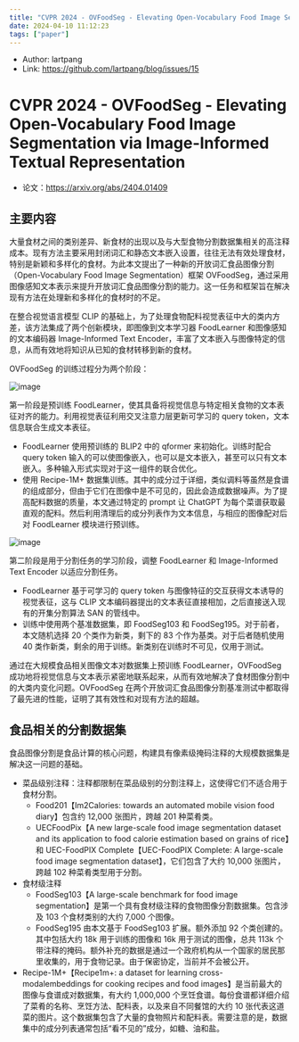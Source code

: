 ```yaml
---
title: "CVPR 2024 - OVFoodSeg - Elevating Open-Vocabulary Food Image Segmentation via Image-Informed Textual Representation"
date: 2024-04-10 11:12:23
tags: ["paper"]
---
```


<!--more-->

- Author: lartpang
- Link: https://github.com/lartpang/blog/issues/15

# CVPR 2024 - OVFoodSeg - Elevating Open-Vocabulary Food Image Segmentation via Image-Informed Textual Representation

* 论文：<https://arxiv.org/abs/2404.01409>

## 主要内容

大量食材之间的类别差异、新食材的出现以及与大型食物分割数据集相关的高注释成本。现有方法主要采用封闭词汇和静态文本嵌入设置，往往无法有效处理食材，特别是新颖和多样化的食材。为此本文提出了一种新的开放词汇食品图像分割（Open-Vocabulary Food Image Segmentation）框架 OVFoodSeg，通过采用图像感知文本表示来提升开放词汇食品图像分割的能力。这一任务和框架旨在解决现有方法在处理新和多样化的食材时的不足。

在整合视觉语言模型 CLIP 的基础上，为了处理食物配料视觉表征中大的类内方差，该方法集成了两个创新模块，即图像到文本学习器 FoodLearner 和图像感知的文本编码器 Image-Informed Text Encoder，丰富了文本嵌入与图像特定的信息，从而有效地将知识从已知的食材转移到新的食材。

OVFoodSeg 的训练过程分为两个阶段：

![image](https://github.com/lartpang/blog/assets/26847524/7d86100e-568c-4a81-92e5-1e26689b1193)

第一阶段是预训练 FoodLearner，使其具备将视觉信息与特定相关食物的文本表征对齐的能力。利用视觉表征利用交叉注意力层更新可学习的 query token，文本信息联合生成文本表征。

* FoodLearner 使用预训练的 BLIP2 中的 qformer 来初始化。训练时配合 query token 输入的可以使图像嵌入，也可以是文本嵌入，甚至可以只有文本嵌入。多种输入形式实现对于这一组件的联合优化。
* 使用 Recipe-1M+ 数据集训练。其中的成分过于详细，类似调料等虽然是食谱的组成部分，但由于它们在图像中是不可见的，因此会造成数据噪声。为了提高配料数据的质量，本文通过特定的 prompt 让 ChatGPT 为每个菜谱获取最直观的配料。然后利用清理后的成分列表作为文本信息，与相应的图像配对后对 FoodLearner 模块进行预训练。

![image](https://github.com/lartpang/blog/assets/26847524/b53ac26c-7911-44f0-acc6-7e6c3efd31d9)

第二阶段是用于分割任务的学习阶段，调整 FoodLearner 和 Image-Informed Text Encoder 以适应分割任务。

* FoodLearner 基于可学习的 query token 与图像特征的交互获得文本诱导的视觉表征，这与 CLIP 文本编码器提出的文本表征直接相加，之后直接送入现有的开集分割算法 SAN 的管线中。
* 训练中使用两个基准数据集，即 FoodSeg103 和 FoodSeg195。对于前者，本文随机选择 20 个类作为新类，剩下的 83 个作为基类。对于后者随机使用 40 类作新类，剩余的用于训练。新类别在训练时不可见，仅用于测试。

通过在大规模食品相关图像文本对数据集上预训练 FoodLearner，OVFoodSeg 成功地将视觉信息与文本表示紧密地联系起来，从而有效地解决了食材图像分割中的大类内变化问题。OVFoodSeg 在两个开放词汇食品图像分割基准测试中都取得了最先进的性能，证明了其有效性和对现有方法的超越。

## 食品相关的分割数据集

食品图像分割是食品计算的核心问题，构建具有像素级掩码注释的大规模数据集是解决这一问题的基础。

* 菜品级别注释：注释都限制在菜品级别的分割注释上，这使得它们不适合用于食材分割。
    * Food201【Im2Calories: towards an automated mobile vision food diary】包含约 12,000 张图片，跨越 201 种菜肴类。
    * UECFoodPix【A new large-scale food image segmentation dataset and its application to food calorie estimation based on grains of rice】和 UEC-FoodPIX Complete【UEC-FoodPIX Complete: A large-scale food image segmentation dataset】，它们包含了大约 10,000 张图片，跨越 102 种菜肴类型用于分割。
* 食材级注释
    * FoodSeg103【A large-scale benchmark for food image segmentation】是第一个具有食材级注释的食物图像分割数据集。包含涉及 103 个食材类别的大约 7,000 个图像。
    * FoodSeg195 由本文基于 FoodSeg103 扩展。额外添加 92 个类创建的。其中包括大约 18k 用于训练的图像和 16k 用于测试的图像，总共 113k 个带注释的掩码。额外补充的数据是通过一个政府机构从一个国家的居民那里收集的，用于食物记录。由于保密协定，当前并不会被公开。
* Recipe-1M+【Recipe1m+: a dataset for learning cross-modalembeddings for cooking recipes and food images】是当前最大的图像与食谱成对数据集，有大约 1,000,000 个烹饪食谱。每份食谱都详细介绍了菜肴的名称、烹饪方法、配料表，以及来自不同餐馆的大约 10 张代表这道菜的图片。这个数据集包含了大量的食物照片和配料表。需要注意的是，数据集中的成分列表通常包括“看不见的”成分，如糖、油和盐。